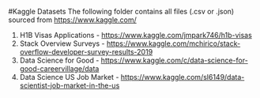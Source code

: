 #Kaggle Datasets
The following folder contains all files (.csv or .json) sourced from <https://www.kaggle.com/> <br />

1.  H1B Visas Applications - <https://www.kaggle.com/jmpark746/h1b-visas> <br />
2.  Stack Overview Surveys - <https://www.kaggle.com/mchirico/stack-overflow-developer-survey-results-2019>
3.  Data Science for Good - <https://www.kaggle.com/c/data-science-for-good-careervillage/data>
4.  Data Science US Job Market - <https://www.kaggle.com/sl6149/data-scientist-job-market-in-the-us>
